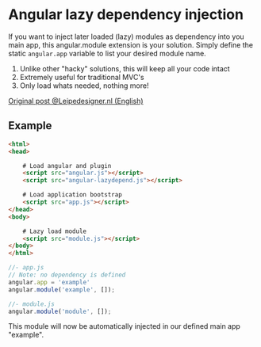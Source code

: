 # Angular lazy dependency injection

If you want to inject later loaded (lazy) modules as dependency into you main app, this angular.module extension is your solution. Simply define the static `angular.app` variable to list your desired module name.

1. Unlike other "hacky" solutions, this will keep all your code intact
2. Extremely useful for traditional MVC's
3. Only load whats needed, nothing more!

[Original post @Leipedesigner.nl (English) ](http://www.leipedesigner.nl/2014/12/using-modularized-angularjs-in-a-traditional-mvc/)

## Example

```html
<html>
<head>

    # Load angular and plugin
    <script src="angular.js"></script>
    <script src="angular-lazydepend.js"></script>

    # Load application bootstrap
    <script src="app.js"></script>
</head>
<body>

    # Lazy load module
    <script src="module.js"></script>
</body>
</html>
```

```javascript
//- app.js
// Note: no dependency is defined
angular.app = 'example'
angular.module('example', []);
```

```javascript
//- module.js
angular.module('module', []);
```

This module will now be automatically injected in our defined main app "example".
